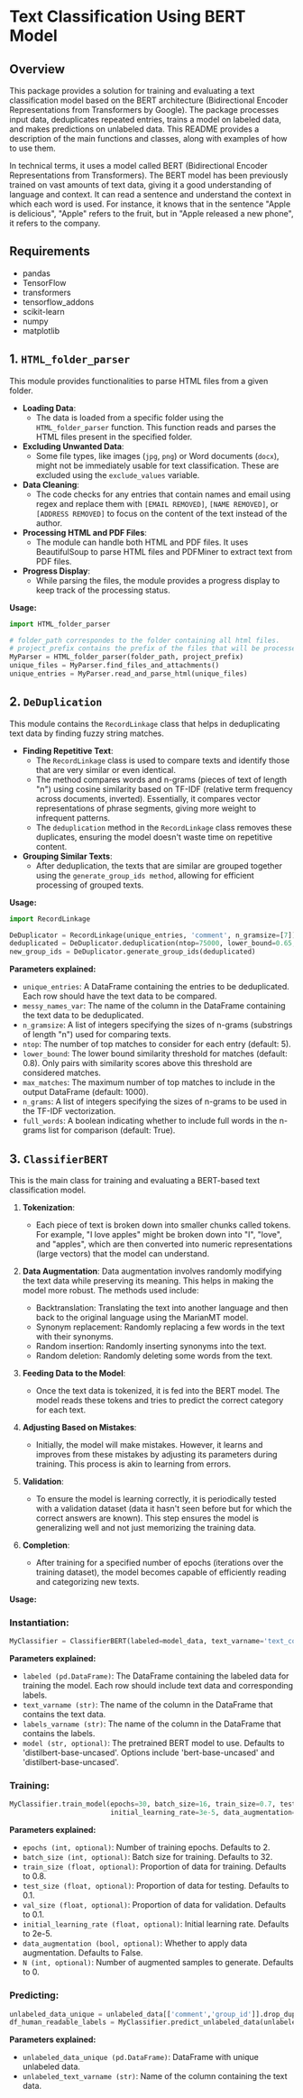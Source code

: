 # Text Classification Using BERT Model

## Overview

This package provides a solution for training and evaluating a text classification model based on the BERT architecture (Bidirectional Encoder Representations from Transformers by Google). The package processes input data, deduplicates repeated entries, trains a model on labeled data, and makes predictions on unlabeled data. This README provides a description of the main functions and classes, along with examples of how to use them.

In technical terms, it uses a model called BERT (Bidirectional Encoder Representations from Transformers). The BERT model has been previously trained on vast amounts of text data, giving it a good understanding of language and context. It can read a sentence and understand the context in which each word is used. For instance, it knows that in the sentence "Apple is delicious", "Apple" refers to the fruit, but in "Apple released a new phone", it refers to the company.

## Requirements

- pandas
- TensorFlow
- transformers
- tensorflow_addons
- scikit-learn
- numpy
- matplotlib

## 1. `HTML_folder_parser`

This module provides functionalities to parse HTML files from a given folder.

- **Loading Data**: 
    - The data is loaded from a specific folder using the `HTML_folder_parser` function. This function reads and parses the HTML files present in the specified folder.
- **Excluding Unwanted Data**:
    - Some file types, like images (`jpg`, `png`) or Word documents (`docx`), might not be immediately usable for text classification. These are excluded using the `exclude_values` variable.
- **Data Cleaning**:
    - The code checks for any entries that contain names and email using regex and replace them with `[EMAIL REMOVED]`, `[NAME REMOVED]`, or `[ADDRESS REMOVED]` to focus on the content of the text instead of the author.
- **Processing HTML and PDF Files**:
    - The module can handle both HTML and PDF files. It uses BeautifulSoup to parse HTML files and PDFMiner to extract text from PDF files.
- **Progress Display**:
    - While parsing the files, the module provides a progress display to keep track of the processing status.
 
**Usage:**

```python
import HTML_folder_parser

# folder_path correspondes to the folder containing all html files.
# project_prefix contains the prefix of the files that will be processed within the folder.
MyParser = HTML_folder_parser(folder_path, project_prefix)
unique_files = MyParser.find_files_and_attachments()
unique_entries = MyParser.read_and_parse_html(unique_files)
```

## 2. `DeDuplication`
This module contains the `RecordLinkage` class that helps in deduplicating text data by finding fuzzy string matches.
- **Finding Repetitive Text**:
    - The `RecordLinkage` class is used to compare texts and identify those that are very similar or even identical.
    - The method compares words and n-grams (pieces of text of length "n") using cosine similarity based on TF-IDF (relative term frequency across documents, inverted). Essentially, it compares vector representations of phrase segments, giving more weight to infrequent patterns.
    - The `deduplication` method in the `RecordLinkage` class removes these duplicates, ensuring the model doesn't waste time on repetitive content.
- **Grouping Similar Texts**:
    - After deduplication, the texts that are similar are grouped together using the `generate_group_ids method`, allowing for efficient processing of grouped texts.

**Usage:**

```python
import RecordLinkage

DeDuplicator = RecordLinkage(unique_entries, 'comment', n_gramsize=[7])
deduplicated = DeDuplicator.deduplication(ntop=75000, lower_bound=0.65, max_matches=None, n_grams=[8], full_words=True)
new_group_ids = DeDuplicator.generate_group_ids(deduplicated)
```

**Parameters explained:**
- `unique_entries`: A DataFrame containing the entries to be deduplicated. Each row should have the text data to be compared.
- `messy_names_var`: The name of the column in the DataFrame containing the text data to be deduplicated.
- `n_gramsize`: A list of integers specifying the sizes of n-grams (substrings of length "n") used for comparing texts.
- `ntop`: The number of top matches to consider for each entry (default: 5).
- `lower_bound`: The lower bound similarity threshold for matches (default: 0.8). Only pairs with similarity scores above this threshold are considered matches.
- `max_matches`: The maximum number of top matches to include in the output DataFrame (default: 1000).
- `n_grams`: A list of integers specifying the sizes of n-grams to be used in the TF-IDF vectorization.
- `full_words`: A boolean indicating whether to include full words in the n-grams list for comparison (default: True).
  
## 3. `ClassifierBERT`

This is the main class for training and evaluating a BERT-based text classification model.

1. **Tokenization**:
    - Each piece of text is broken down into smaller chunks called tokens. For example, "I love apples" might be broken down into "I", "love", and "apples", which are then converted into numeric representations (large vectors) that the model can understand.

2. **Data Augmentation**: Data augmentation involves randomly modifying the text data while preserving its meaning. This helps in making the model more robust. The methods used include:
   - Backtranslation: Translating the text into another language and then back to the original language using the MarianMT model.
   - Synonym replacement: Randomly replacing a few words in the text with their synonyms.
   - Random insertion: Randomly inserting synonyms into the text.
   - Random deletion: Randomly deleting some words from the text.

4. **Feeding Data to the Model**:
    - Once the text data is tokenized, it is fed into the BERT model. The model reads these tokens and tries to predict the correct category for each text.

5. **Adjusting Based on Mistakes**:
    - Initially, the model will make mistakes. However, it learns and improves from these mistakes by adjusting its parameters during training. This process is akin to learning from errors.

6. **Validation**:
    - To ensure the model is learning correctly, it is periodically tested with a validation dataset (data it hasn't seen before but for which the correct answers are known). This step ensures the model is generalizing well and not just memorizing the training data.

7. **Completion**:
    - After training for a specified number of epochs (iterations over the training dataset), the model becomes capable of efficiently reading and categorizing new texts.

**Usage:**

### Instantiation:

```python
MyClassifier = ClassifierBERT(labeled=model_data, text_varname='text_column', labels_varname='label_column', model='distilbert-base-uncased')
```

**Parameters explained:**
- `labeled (pd.DataFrame)`: The DataFrame containing the labeled data for training the model. Each row should include text data and corresponding labels.
- `text_varname (str)`: The name of the column in the DataFrame that contains the text data.
- `labels_varname (str)`: The name of the column in the DataFrame that contains the labels.
- `model (str, optional)`: The pretrained BERT model to use. Defaults to 'distilbert-base-uncased'. Options include 'bert-base-uncased' and 'distilbert-base-uncased'.

### Training:

```python
MyClassifier.train_model(epochs=30, batch_size=16, train_size=0.7, test_size=0.15, val_size=0.15,
                         initial_learning_rate=3e-5, data_augmentation=True, N=int(len(model_data)*0.5))
```
**Parameters explained:**
- `epochs (int, optional)`: Number of training epochs. Defaults to 2.
- `batch_size (int, optional)`: Batch size for training. Defaults to 32.
- `train_size (float, optional)`: Proportion of data for training. Defaults to 0.8.
- `test_size (float, optional)`: Proportion of data for testing. Defaults to 0.1.
- `val_size (float, optional)`: Proportion of data for validation. Defaults to 0.1.
- `initial_learning_rate (float, optional)`: Initial learning rate. Defaults to 2e-5.
- `data_augmentation (bool, optional)`: Whether to apply data augmentation. Defaults to False.
- `N (int, optional)`: Number of augmented samples to generate. Defaults to 0.

### Predicting:

```python
unlabeled_data_unique = unlabeled_data[['comment','group_id']].drop_duplicates(subset='group_id', keep='first', inplace=False)
df_human_readable_labels = MyClassifier.predict_unlabeled_data(unlabeled_data_unique, 'comment')
```
**Parameters explained:**
- `unlabeled_data_unique (pd.DataFrame)`: DataFrame with unique unlabeled data.
- `unlabeled_text_varname (str)`: Name of the column containing the text data.
